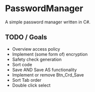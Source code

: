 # PasswordManager
A simple password manager written in C#.

## TODO / Goals
* Overview access policy
* Implement (some form of) encryption
* Safety check generation
* Sort code
* Save AND Save AS functionality
* Implement or remove Btn_Crd_Save
* Sort Tab order
* Double click select
